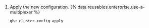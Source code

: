 1. Apply the new configuration. {% data reusables.enterprise.use-a-multiplexer %}

    ```
    ghe-cluster-config-apply
    ```
